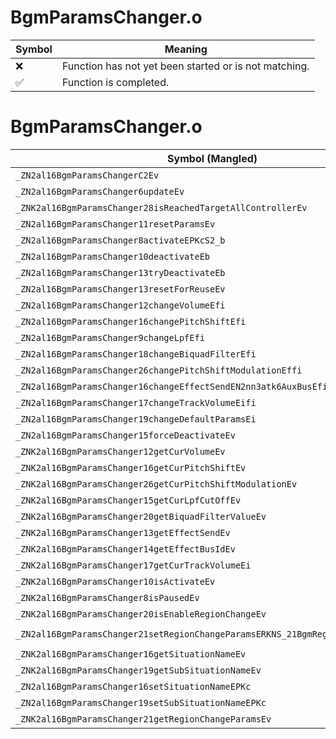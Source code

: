 # BgmParamsChanger.o
| Symbol | Meaning 
| ------------- | ------------- 
| :x: | Function has not yet been started or is not matching. 
| :white_check_mark: | Function is completed. 


# BgmParamsChanger.o
| Symbol (Mangled) | Symbol (Demangled) | Decompiled? |
| ------------- |  ------------- | ------------- |
| `_ZN2al16BgmParamsChangerC2Ev` | `al::BgmParamsChanger::BgmParamsChanger(void)` | :x: |
| `_ZN2al16BgmParamsChanger6updateEv` | `al::BgmParamsChanger::update(void)` | :x: |
| `_ZNK2al16BgmParamsChanger28isReachedTargetAllControllerEv` | `al::BgmParamsChanger::isReachedTargetAllController(void)const` | :x: |
| `_ZN2al16BgmParamsChanger11resetParamsEv` | `al::BgmParamsChanger::resetParams(void)` | :x: |
| `_ZN2al16BgmParamsChanger8activateEPKcS2_b` | `al::BgmParamsChanger::activate(char const*,char const*,bool)` | :x: |
| `_ZN2al16BgmParamsChanger10deactivateEb` | `al::BgmParamsChanger::deactivate(bool)` | :x: |
| `_ZN2al16BgmParamsChanger13tryDeactivateEb` | `al::BgmParamsChanger::tryDeactivate(bool)` | :x: |
| `_ZN2al16BgmParamsChanger13resetForReuseEv` | `al::BgmParamsChanger::resetForReuse(void)` | :x: |
| `_ZN2al16BgmParamsChanger12changeVolumeEfi` | `al::BgmParamsChanger::changeVolume(float,int)` | :x: |
| `_ZN2al16BgmParamsChanger16changePitchShiftEfi` | `al::BgmParamsChanger::changePitchShift(float,int)` | :x: |
| `_ZN2al16BgmParamsChanger9changeLpfEfi` | `al::BgmParamsChanger::changeLpf(float,int)` | :x: |
| `_ZN2al16BgmParamsChanger18changeBiquadFilterEfi` | `al::BgmParamsChanger::changeBiquadFilter(float,int)` | :x: |
| `_ZN2al16BgmParamsChanger26changePitchShiftModulationEffi` | `al::BgmParamsChanger::changePitchShiftModulation(float,float,int)` | :x: |
| `_ZN2al16BgmParamsChanger16changeEffectSendEN2nn3atk6AuxBusEfi` | `al::BgmParamsChanger::changeEffectSend(nn::atk::AuxBus,float,int)` | :x: |
| `_ZN2al16BgmParamsChanger17changeTrackVolumeEifi` | `al::BgmParamsChanger::changeTrackVolume(int,float,int)` | :x: |
| `_ZN2al16BgmParamsChanger19changeDefaultParamsEi` | `al::BgmParamsChanger::changeDefaultParams(int)` | :x: |
| `_ZN2al16BgmParamsChanger15forceDeactivateEv` | `al::BgmParamsChanger::forceDeactivate(void)` | :x: |
| `_ZNK2al16BgmParamsChanger12getCurVolumeEv` | `al::BgmParamsChanger::getCurVolume(void)const` | :x: |
| `_ZNK2al16BgmParamsChanger16getCurPitchShiftEv` | `al::BgmParamsChanger::getCurPitchShift(void)const` | :x: |
| `_ZNK2al16BgmParamsChanger26getCurPitchShiftModulationEv` | `al::BgmParamsChanger::getCurPitchShiftModulation(void)const` | :x: |
| `_ZNK2al16BgmParamsChanger15getCurLpfCutOffEv` | `al::BgmParamsChanger::getCurLpfCutOff(void)const` | :x: |
| `_ZNK2al16BgmParamsChanger20getBiquadFilterValueEv` | `al::BgmParamsChanger::getBiquadFilterValue(void)const` | :x: |
| `_ZNK2al16BgmParamsChanger13getEffectSendEv` | `al::BgmParamsChanger::getEffectSend(void)const` | :x: |
| `_ZNK2al16BgmParamsChanger14getEffectBusIdEv` | `al::BgmParamsChanger::getEffectBusId(void)const` | :x: |
| `_ZNK2al16BgmParamsChanger17getCurTrackVolumeEi` | `al::BgmParamsChanger::getCurTrackVolume(int)const` | :x: |
| `_ZNK2al16BgmParamsChanger10isActivateEv` | `al::BgmParamsChanger::isActivate(void)const` | :x: |
| `_ZNK2al16BgmParamsChanger8isPausedEv` | `al::BgmParamsChanger::isPaused(void)const` | :x: |
| `_ZNK2al16BgmParamsChanger20isEnableRegionChangeEv` | `al::BgmParamsChanger::isEnableRegionChange(void)const` | :x: |
| `_ZN2al16BgmParamsChanger21setRegionChangeParamsERKNS_21BgmRegionChangeParamsE` | `al::BgmParamsChanger::setRegionChangeParams(al::BgmRegionChangeParams const&)` | :x: |
| `_ZNK2al16BgmParamsChanger16getSituationNameEv` | `al::BgmParamsChanger::getSituationName(void)const` | :x: |
| `_ZNK2al16BgmParamsChanger19getSubSituationNameEv` | `al::BgmParamsChanger::getSubSituationName(void)const` | :x: |
| `_ZN2al16BgmParamsChanger16setSituationNameEPKc` | `al::BgmParamsChanger::setSituationName(char const*)` | :x: |
| `_ZN2al16BgmParamsChanger19setSubSituationNameEPKc` | `al::BgmParamsChanger::setSubSituationName(char const*)` | :x: |
| `_ZNK2al16BgmParamsChanger21getRegionChangeParamsEv` | `al::BgmParamsChanger::getRegionChangeParams(void)const` | :x: |
